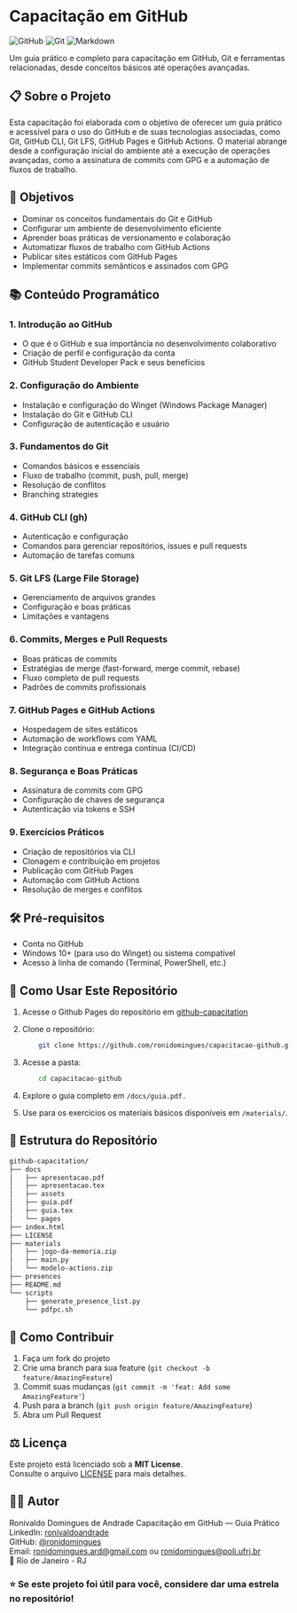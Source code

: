 # Capacitação em GitHub

![GitHub](https://img.shields.io/badge/GitHub-Capacitação-blue)
![Git](https://img.shields.io/badge/Git-Controle_de_Versão-orange)
![Markdown](https://img.shields.io/badge/Markdown-Documentação-lightgrey)

Um guia prático e completo para capacitação em GitHub, Git e ferramentas relacionadas, desde conceitos básicos até operações avançadas.

## 📋 Sobre o Projeto

Esta capacitação foi elaborada com o objetivo de oferecer um guia prático e acessível para o uso do GitHub e de suas tecnologias associadas, como Git, GitHub CLI, Git LFS, GitHub Pages e GitHub Actions. O material abrange desde a configuração inicial do ambiente até a execução de operações avançadas, como a assinatura de commits com GPG e a automação de fluxos de trabalho.

## 🎯 Objetivos

- Dominar os conceitos fundamentais do Git e GitHub
- Configurar um ambiente de desenvolvimento eficiente
- Aprender boas práticas de versionamento e colaboração
- Automatizar fluxos de trabalho com GitHub Actions
- Publicar sites estáticos com GitHub Pages
- Implementar commits semânticos e assinados com GPG

## 📚 Conteúdo Programático

### 1. Introdução ao GitHub
- O que é o GitHub e sua importância no desenvolvimento colaborativo
- Criação de perfil e configuração da conta
- GitHub Student Developer Pack e seus benefícios

### 2. Configuração do Ambiente
- Instalação e configuração do Winget (Windows Package Manager)
- Instalação do Git e GitHub CLI
- Configuração de autenticação e usuário

### 3. Fundamentos do Git
- Comandos básicos e essenciais
- Fluxo de trabalho (commit, push, pull, merge)
- Resolução de conflitos
- Branching strategies

### 4. GitHub CLI (gh)
- Autenticação e configuração
- Comandos para gerenciar repositórios, issues e pull requests
- Automação de tarefas comuns

### 5. Git LFS (Large File Storage)
- Gerenciamento de arquivos grandes
- Configuração e boas práticas
- Limitações e vantagens

### 6. Commits, Merges e Pull Requests
- Boas práticas de commits
- Estratégias de merge (fast-forward, merge commit, rebase)
- Fluxo completo de pull requests
- Padrões de commits profissionais

### 7. GitHub Pages e GitHub Actions
- Hospedagem de sites estáticos
- Automação de workflows com YAML
- Integração contínua e entrega contínua (CI/CD)

### 8. Segurança e Boas Práticas
- Assinatura de commits com GPG
- Configuração de chaves de segurança
- Autenticação via tokens e SSH

### 9. Exercícios Práticos
- Criação de repositórios via CLI
- Clonagem e contribuição em projetos
- Publicação com GitHub Pages
- Automação com GitHub Actions
- Resolução de merges e conflitos

## 🛠️ Pré-requisitos

- Conta no GitHub
- Windows 10+ (para uso do Winget) ou sistema compatível
- Acesso à linha de comando (Terminal, PowerShell, etc.)

## 📂 Como Usar Este Repositório

1. Acesse o Github Pages do repositório em [github-capacitation](https://ronidomingues.github.io/github-capacitation/)
2. Clone o repositório:

    ```bash
        git clone https://github.com/ronidomingues/capacitacao-github.git
    ```
3. Acesse a pasta:

    ```bash
        cd capacitacao-github
    ```
4. Explore o guia completo em `/docs/guia.pdf.`
5. Use para os exercicios os materiais básicos disponíveis em `/materials/`.

## 📖 Estrutura do Repositório

```bash
github-capacitation/
├── docs
│   ├── apresentacao.pdf
│   ├── apresentacao.tex
│   ├── assets
│   ├── guia.pdf
│   ├── guia.tex
│   └── pages
├── index.html
├── LICENSE
├── materials
│   ├── jogo-da-memoria.zip
│   ├── main.py
│   └── modelo-actions.zip
├── presences
├── README.md
└── scripts
    ├── generate_presence_list.py
    └── pdfpc.sh
```

## 🤝 Como Contribuir

1. Faça um fork do projeto
2. Crie uma branch para sua feature (`git checkout -b feature/AmazingFeature`)
3. Commit suas mudanças (`git commit -m 'feat: Add some AmazingFeature'`)
4. Push para a branch (`git push origin feature/AmazingFeature`)
5. Abra um Pull Request

## ⚖️ Licença

Este projeto está licenciado sob a **MIT License**. </br>
Consulte o arquivo [LICENSE](./LICENSE) para mais detalhes.

## 👨‍🏫 Autor

Ronivaldo Domingues de Andrade
Capacitação em GitHub — Guia Prático </br>
LinkedIn: [ronivaldoandrade](https://www.linkedin.com/in/ronidomingues/) </br>
GitHub: [@ronidomingues](https://github.com/ronidomingues) </br>
Email: ronidomingues.ard@gmail.com ou ronidomingues@poli.ufrj.br</br>
📍 Rio de Janeiro - RJ

### ⭐ Se este projeto foi útil para você, considere dar uma estrela no repositório!
